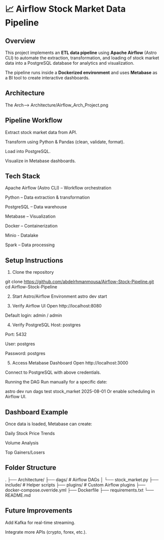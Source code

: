 # 📈 Airflow Stock Market Data Pipeline

## **Overview**
This project implements an **ETL data pipeline** using **Apache Airflow** (Astro CLI) to automate the extraction, transformation, and loading of stock market data into a PostgreSQL database for analytics and visualization.

The pipeline runs inside a **Dockerized environment** and uses **Metabase** as a BI tool to create interactive dashboards.


## **Architecture**
   The Arch--> Architecture/Airflow_Arch_Project.png

## **Pipeline Workflow**
Extract stock market data from API.

Transform using Python & Pandas (clean, validate, format).

Load into PostgreSQL.

Visualize in Metabase dashboards.

## **Tech Stack**
Apache Airflow (Astro CLI) – Workflow orchestration

Python – Data extraction & transformation

PostgreSQL – Data warehouse

Metabase – Visualization

Docker – Containerization

Minio  - Datalake

Spark – Data processing

## **Setup Instructions**
1. Clone the repository

git clone https://github.com/abdelrhmanmousa/Airflow-Stock-Pipeline.git
cd Airflow-Stock-Pipeline

2. Start Astro/Airflow Environment
astro dev start

4. Verify Airflow UI
Open http://localhost:8080

Default login: admin / admin

4. Verify PostgreSQL
Host: postgres

Port: 5432

User: postgres

Password: postgres

5. Access Metabase Dashboard
Open http://localhost:3000

Connect to PostgreSQL with above credentials.

Running the DAG
Run manually for a specific date:

astro dev run dags test stock_market 2025-08-01
Or enable scheduling in Airflow UI.

## **Dashboard Example**
Once data is loaded, Metabase can create:

Daily Stock Price Trends

Volume Analysis

Top Gainers/Losers


## **Folder Structure**

.
├── Architecture/
├── dags/                  # Airflow DAGs
│   └── stock_market.py
├── include/               # Helper scripts
├── plugins/               # Custom Airflow plugins
├── docker-compose.override.yml
├── Dockerfile
├── requirements.txt
└── README.md

## **Future Improvements**
Add Kafka for real-time streaming.

Integrate more APIs (crypto, forex, etc.).

